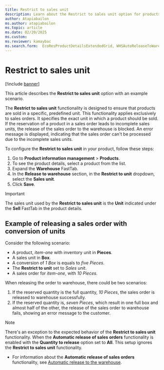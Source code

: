 ```yaml
---
title: Restrict to sales unit 
description: Learn about the Restrict to sales unit option for products
author: Atapiabailon
ms.author: atapiabailon
ms.topic: article
ms.date: 02/20/2025
ms.custom:
ms.reviewer: kamaybac
ms.search.form:  EcoResProductDetailsExtendedGrid, WHSAutoReleaseToWarehouse
---
```


# Restrict to sales unit

[!include [banner](../includes/banner.md)]

This article describes the **Restrict to sales unit** option with an example scenario.

The **Restrict to sales unit** functionality is designed to ensure that products are sold in a specific, predefined unit. This functionality applies exclusively to sales orders. It specifies the exact unit in which a product should be sold. If the reservation of a product in a sales order leads to incomplete sales units, the release of the sales order to the warehouse is blocked. An error message is displayed, indicating that the sales order can't be processed due to the incomplete sales units.

To configure the **Restrict to sales unit** in your product, follow these steps:

1. Go to **Product information management** \> **Products**.
1. To see the product details, select a product from the list.
1. Expand the **Warehouse** FastTab.
1. In the **Release to warehouse** section, in the **Restrict to unit** dropdown, select the **Sales unit**.
1. Click **Save**.

> [!IMPORTANT]
> The sales unit used by the **Restrict to sales unit** is the **Unit** indicated under the **Sell** FastTab in the product details.

## Example of releasing a sales order with conversion of units
Consider the following scenario:
 - A product, *item-one* with inventory unit in **Pieces**.
 - A sales unit in **Box**.
 - A conversion of *1 Box* is equals to *five Pieces*.
 - The **Restrict to unit** set to *Sales unit*.
 - A sales order for *item-one*, with *10 Pieces*.

When releasing the order to warehouse, there could be two scenarios:
1. If the reserved quantity is the full quantity, *10 Pieces*, the sales order is released to warehouse successfully.
1. If the reserved quantity is, *seven Pieces*, which result in one full box and almost half of the other, the release of the sales order to warehouse fails, showing an error message to the customer.

> [!NOTE]
> There's an exception to the expected behavior of the **Restrict to sales unit** functionality.
> When the **Automatic release of sales orders** functionality is enabled with the **Quantity to release** option set to **All**. This setup ignores the **Restrict to sales unit** functionality.

- For information about the **Automatic release of sales orders** functionality, see [Automatic release to the warehouse](release-to-warehouse-process#automatic-release-to-the-warehouse).
